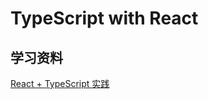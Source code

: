# TypeScript with React

## 学习资料

[React + TypeScript 实践](https://juejin.cn/post/6952696734078369828)
